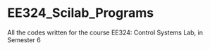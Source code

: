 # EE324_Scilab_Programs

All the codes written for the course EE324: Control Systems Lab, in Semester 6
